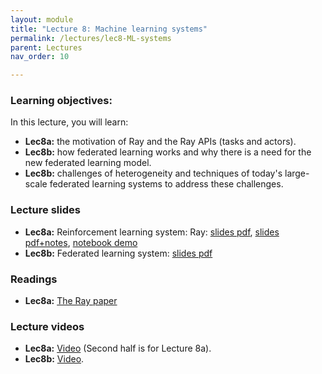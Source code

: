 ```yaml
---
layout: module
title: "Lecture 8: Machine learning systems"
permalink: /lectures/lec8-ML-systems
parent: Lectures
nav_order: 10

---
```


### Learning objectives:

In this lecture, you will learn:

* **Lec8a:** the motivation of Ray and the Ray APIs (tasks and actors).
* **Lec8b:** how federated learning works and why there is a need for the new federated learning model.
* **Lec8b:** challenges of heterogeneity and techniques of today's large-scale federated learning systems to address these challenges.



### Lecture slides

* **Lec8a:** Reinforcement learning system: Ray: [slides pdf](/ds5110-spring23/assets/docs/lec8a-ray.pdf), [slides pdf+notes](/ds5110-spring23/assets/docs/lec8a-ray+notes.pdf), 
[notebook demo](https://github.com/tddg/ds5110-spring23/blob/main/assets/ray_API_demo.ipynb)
* **Lec8b:** Federated learning system: [slides pdf](/ds5110-spring23/assets/docs/lec8b-flsys.pdf)


### Readings 

* **Lec8a:** [The Ray paper](https://www.usenix.org/conference/osdi18/presentation/moritz)




### Lecture videos

* **Lec8a:** [Video](https://edstem.org/us/courses/32938/discussion/2881327) (Second half is for Lecture 8a).
* **Lec8b:** [Video](https://edstem.org/us/courses/32938/discussion/2893965).


